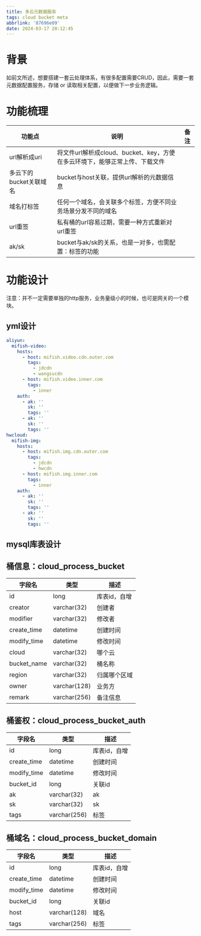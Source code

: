 ```yaml
---
title: 多云元数据服务
tags: cloud bucket meta
abbrlink: '87696e09'
date: 2024-03-17 20:12:45
---
```


# 背景

如前文所述，想要搭建一套云处理体系，有很多配置需要CRUD，因此，需要一套元数据配置服务，存储 or 读取相关配置，以便做下一步业务逻辑。

# 功能梳理

 功能点            | 说明                                             | 备注 |
----------------|------------------------------------------------|----|
 url解析成uri      | 将文件url解析成cloud、bucket、key，方便在多云环境下，能够正常上传、下载文件 |    |
 多云下的bucket关联域名 | bucket与host关联，提供url解析的元数据信息                    |    |
 域名打标签          | 任何一个域名，会关联多个标签，方便不同业务场景分发不同的域名                 |    |
 url重签          | 私有桶的url容易过期，需要一种方式重新对url重签                     |    |
 ak/sk          | bucket与ak/sk的关系，也是一对多，也需配置：标签的功能               |    |

# 功能设计

注意：并不一定需要单独的http服务，业务量级小的时候，也可是网关的一个模块。

## yml设计

```yaml
aliyun:
  mifish-video:
    hosts:
      - host: mifish.video.cdn.outer.com
        tags:
          - jdcdn
          - wangsucdn
      - host: mifish.video.inner.com
        tags:
          - inner
    auth:
      - ak: ''
        sk: ''
        tags: ''
      - ak: ''
        sk: ''
        tags: ''
hwcloud:
  mifish-img:
    hosts:
      - host: mifish.img.cdn.outer.com
        tags:
          - jdcdn
          - hwcdn
      - host: mifish.img.inner.com
        tags:
          - inner
    auth:
      - ak: ''
        sk: ''
        tags: ''
      - ak: ''
        sk: ''
        tags: ''
```

## mysql库表设计

## 桶信息：cloud_process_bucket

 字段名         | 类型           | 描述      |
-------------|--------------|---------|
 id          | long         | 库表id，自增 |
 creator     | varchar(32)  | 创建者     |
 modifier    | varchar(32)  | 修改者     |
 create_time | datetime     | 创建时间    |
 modify_time | datetime     | 修改时间    |
 cloud       | varchar(32)  | 哪个云     |
 bucket_name | varchar(32)  | 桶名称     |
 region      | varchar(32)  | 归属哪个区域  |
 owner       | varchar(128) | 业务方     |
 remark      | varchar(256) | 备注信息    |

## 桶鉴权：cloud_process_bucket_auth

 字段名         | 类型           | 描述      |
-------------|--------------|---------|
 id          | long         | 库表id，自增 |
 create_time | datetime     | 创建时间    |
 modify_time | datetime     | 修改时间    |
 bucket_id   | long         | 关联id    |
 ak          | varchar(32)  | ak      |
 sk          | varchar(32)  | sk      |
 tags        | varchar(256) | 标签      |

## 桶域名：cloud_process_bucket_domain

 字段名         | 类型           | 描述      |
-------------|--------------|---------|
 id          | long         | 库表id，自增 |
 create_time | datetime     | 创建时间    |
 modify_time | datetime     | 修改时间    |
 bucket_id   | long         | 关联id    |
 host        | varchar(128) | 域名      |
 tags        | varchar(256) | 标签      |

